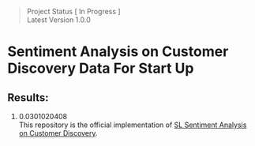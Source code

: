 > Project Status [ In Progress ] </br>
> Latest Version 1.0.0 

# Sentiment Analysis on Customer Discovery Data For Start Up


## Results:
1. 0.0301020408 </br>
This repository is the official implementation of [SL Sentiment Analysis on Customer Discovery](https://github.com/sanjiblamichhane/SL_Sentiment_Analysis_On_Customer_Discovery/). 

